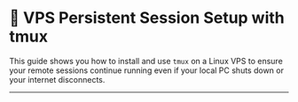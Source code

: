 # 🧰 VPS Persistent Session Setup with tmux

This guide shows you how to install and use `tmux` on a Linux VPS to ensure your remote sessions continue running even if your local PC shuts down or your internet disconnects.

---


